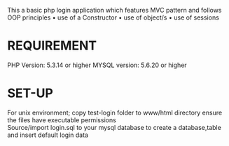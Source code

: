This a basic php login application which
features MVC pattern and follows OOP principles
• use of a Constructor
• use of object/s
• use of sessions

REQUIREMENT
=================================
PHP Version: 5.3.14 or higher
MYSQL  version: 5.6.20 or higher

SET-UP
================================
For unix environment;
copy test-login folder to www/html directory
ensure the files have executable permissions  
Source/import login.sql to your mysql database
to create a database,table and insert default login data
